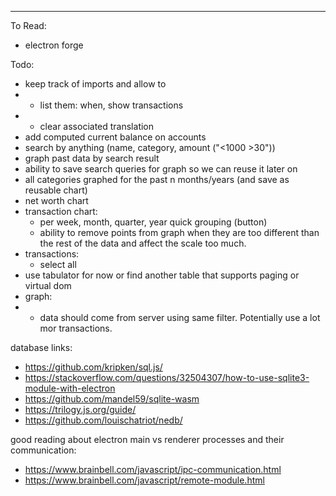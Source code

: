 ---

To Read:

-   electron forge

Todo:

-   keep track of imports and allow to 
-   - list them: when, show transactions
-   - clear associated translation
-   add computed current balance on accounts
-   search by anything (name, category, amount ("<1000 >30"))
-   graph past data by search result
-   ability to save search queries for graph so we can reuse it later on
-   all categories graphed for the past n months/years (and save as reusable chart)
-   net worth chart
-   transaction chart:
    -   per week, month, quarter, year quick grouping (button)
    -   ability to remove points from graph when they are too different than the rest of the data and affect the scale too much.
-   transactions:
    -   select all
-   use tabulator for now or find another table that supports paging or virtual dom
-   graph:
-   -   data should come from server using same filter. Potentially use a lot mor transactions.

database links:

-   https://github.com/kripken/sql.js/
-   https://stackoverflow.com/questions/32504307/how-to-use-sqlite3-module-with-electron
-   https://github.com/mandel59/sqlite-wasm
-   https://trilogy.js.org/guide/
-   https://github.com/louischatriot/nedb/

good reading about electron main vs renderer processes and their communication:

-   https://www.brainbell.com/javascript/ipc-communication.html
-   https://www.brainbell.com/javascript/remote-module.html
